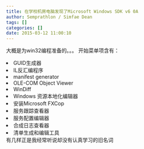 ```yaml
---
title: 在学校机房电脑发现了Microsoft Windows SDK v6 0A
author: Semprathlon / Simfae Dean
tags: []
categories: []
date: 2015-03-12 11:00:10
---
```

大概是为win32编程准备的。。。
开始菜单项含有：
	<li>GUID生成器</li>
	<li>IL反汇编程序</li>
	<li>manifest generator</li>
	<li>OLE-COM Object Viewer</li>
	<li>WinDiff</li>
	<li>Windows 资源本地化编辑器</li>
	<li>安装Microsoft FXCop</li>
	<li>服务跟踪查看器</li>
	<li>服务配置编辑器</li>
	<li>合成日志查看器</li>
	<li>清单生成和编辑工具</li>
有几样正是我经常听说却没有认真学习的旧名词